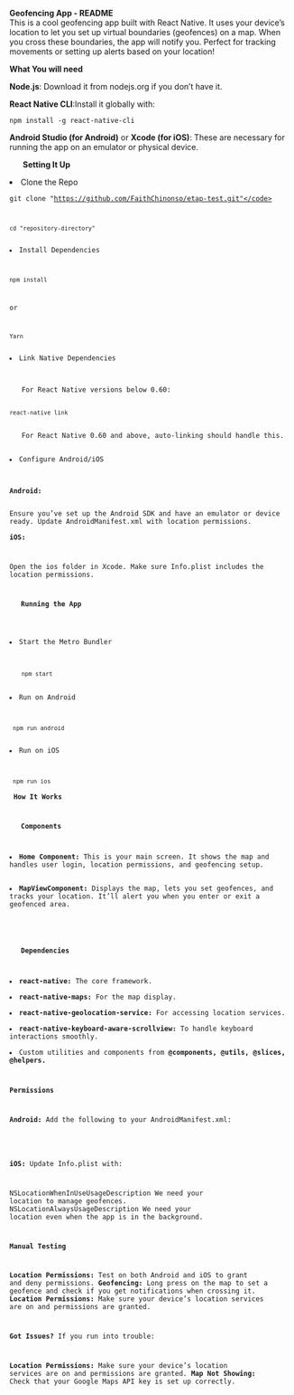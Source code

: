 <b>Geofencing App - README</b>
<br />
This is a cool geofencing app built with React Native. It uses your device’s location to let you set up virtual boundaries (geofences) on a map. When you cross these boundaries, the app will notify you. Perfect for tracking movements or setting up alerts based on your location!

<b>What You will need</b>

<b>Node.js</b>:  Download it from nodejs.org if you don’t have it.

<b>React Native CLI</b>:Install it globally with:

<code>npm install -g react-native-cli</code>

<b>Android Studio (for Android)</b> or <b>Xcode (for iOS)</b>: These are necessary for running the app on an emulator or physical device.

<ol><b>Setting It Up</b></ol>

<li>Clone the Repo</li>

<code>git clone "https://github.com/FaithChinonso/etap-test.git"</code>

<code>cd "repository-directory"</code>

<li>Install Dependencies</li>

<code>npm install</code>

   or
   
   <code>Yarn</code>
   
<li>Link Native Dependencies</li>
<br/>
   For React Native versions below 0.60:
   <br/>
<code>react-native link</code>
<br/>
   For React Native 0.60 and above, auto-linking should handle this.
<br/>
<li>Configure Android/iOS</li>
<br/>
<b>Android:</b>

Ensure you’ve set up the Android SDK and have an emulator or device ready.
Update AndroidManifest.xml with location permissions.
<br/>
<b>iOS:</b>

Open the ios folder in Xcode.
Make sure Info.plist includes the location permissions.
<br/>

<ol><b>Running the App</b></ol>
<br/>
<li>Start the Metro Bundler</li>
<br/>
   <code>npm start</code>
<br/>
<li>Run on Android</li>

  <code> npm run android</code>
<br/>
<li>Run on iOS</li>

  <code> npm run ios</code>
<br/>
<br/>
<b>How It Works</b>
<br/>
<ol><b>Components</b></ol>

<li><b>Home Component:</b> This is your main screen. It shows the map and handles user login, location permissions, and geofencing setup.</li>

<li><b>MapViewComponent:</b> Displays the map, lets you set geofences, and tracks your location. It’ll alert you when you enter or exit a geofenced area.</li>
<br/><br/>
<ol><b>Dependencies</b></ol>


<li><b>react-native:</b> The core framework.</li>
<li><b>react-native-maps:</b> For the map display.</li>
<li><b>react-native-geolocation-service:</b> For accessing location services.</li>
<li><b>react-native-keyboard-aware-scrollview:</b> To handle keyboard interactions smoothly.</li>
<li>Custom utilities and components from <b>@components, @utils, @slices, @helpers.</b></li>



<b>Permissions</b>

<b>Android:</b> Add the following to your AndroidManifest.xml:

<code><uses-permission android:name="android.permission.ACCESS_FINE_LOCATION" /></code>


<b>iOS:</b> Update Info.plist with:

<key>NSLocationWhenInUseUsageDescription</key>
<string>We need your location to manage geofences.</string>
<key>NSLocationAlwaysUsageDescription</key>
<string>We need your location even when the app is in the background.</string>


<b>Manual Testing</b>

<b>Location Permissions:</b> Test on both Android and iOS to grant and deny permissions.
<b>Geofencing:</b> Long press on the map to set a geofence and check if you get notifications when crossing it.
<b>Location Permissions:</b> Make sure your device’s location services are on and permissions are granted.

<b>Got Issues?</b>
If you run into trouble:

<b>Location Permissions:</b> Make sure your device’s location services are on and permissions are granted.
<b>Map Not Showing:</b> Check that your Google Maps API key is set up correctly.
